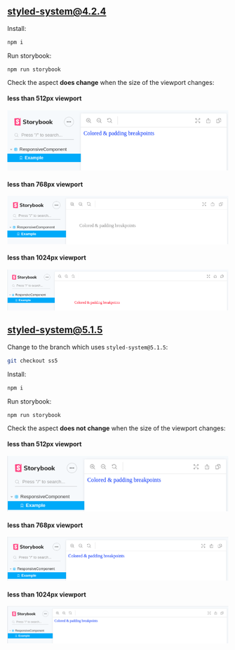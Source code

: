 ## styled-system@4.2.4

Install:

``` bash
npm i
```

Run storybook:
```
npm run storybook
```

Check the aspect **does change** when the size of the viewport changes:

#### less than 512px viewport
![styled-system@4.2.4 small viewport](images/4.2.4/small.png)
#### less than 768px viewport
![styled-system@4.2.4 medium viewport](images/4.2.4/medium.png)
#### less than 1024px viewport
![styled-system@4.2.4 large viewport](images/4.2.4/large.png)

## styled-system@5.1.5

Change to the branch which uses `styled-system@5.1.5`:


``` bash
git checkout ss5
```

Install:
``` javascript
npm i
```

Run storybook:
```
npm run storybook
```

Check the aspect **does not change** when the size of the viewport changes:

#### less than 512px viewport
![styled-system@5.1.5 small viewport](images/5.1.5/small.png)
#### less than 768px viewport
![styled-system@5.1.5 medium viewport](images/5.1.5/medium.png)
#### less than 1024px viewport
![styled-system@5.1.5 large viewport](images/5.1.5/large.png)
